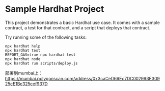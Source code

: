 # Sample Hardhat Project

This project demonstrates a basic Hardhat use case. It comes with a sample contract, a test for that contract, and a script that deploys that contract.

Try running some of the following tasks:

```shell
npx hardhat help
npx hardhat test
REPORT_GAS=true npx hardhat test
npx hardhat node
npx hardhat run scripts/deploy.js
```


部署到mumbai上：
https://mumbai.polygonscan.com/address/0x3caCeD66Ec7DC002993E30925cE1Be325cef937D

